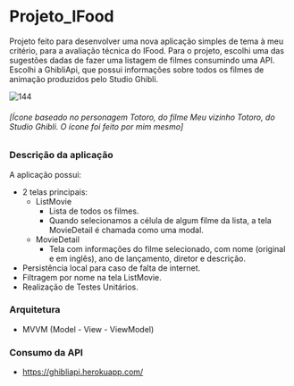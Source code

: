 # Projeto_IFood
Projeto feito para desenvolver uma nova aplicação simples de tema à meu critério, para a avaliação técnica do IFood. Para o projeto, escolhi uma das sugestões dadas de fazer uma listagem de filmes consumindo uma API. Escolhi a GhibliApi, que possui informações sobre todos os filmes de animação produzidos pelo Studio Ghibli.

![144](https://user-images.githubusercontent.com/26663780/161567332-4f5b3b19-4939-4529-b2f3-b57e7e7123d5.png)

###### [Ícone baseado no personagem Totoro, do filme Meu vizinho Totoro, do Studio Ghibli. O ícone foi feito por mim mesmo] <h6> 

### Descrição da aplicação

A aplicação possui:
* 2 telas principais:
  *  ListMovie
     *  Lista de todos os filmes.
     *  Quando selecionamos a célula de algum filme da lista, a tela MovieDetail é chamada como uma modal.
  *  MovieDetail 
     *  Tela com informações do filme selecionado, com nome (original e em inglês), ano de lançamento, diretor e descrição.
* Persistência local para caso de falta de internet.
* Filtragem por nome na tela ListMovie.
* Realização de Testes Unitários.

### Arquitetura

- MVVM (Model - View - ViewModel)

### Consumo da API
- https://ghibliapi.herokuapp.com/
